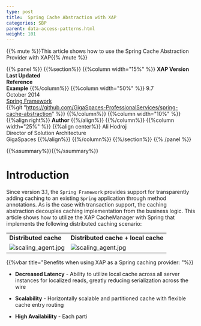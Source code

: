 ```yaml
---
type: post
title:  Spring Cache Abstraction with XAP
categories: SBP
parent: data-access-patterns.html
weight: 101
---
```


{{% mute %}}This article shows how to  use the Spring Cache Abstraction Provider with  XAP{{% /mute %}}

{{% panel %}}
{{%section%}}
{{%column width="15%" %}}
**XAP Version**<br>
**Last Updated**<br>
**Reference**<br>
**Example**
{{%/column%}}
{{%column  width="50%" %}}
9.7<br>
October 2014<br>
[Spring Framework](http://docs.spring.io/spring-framework/docs/4.0.x/spring-framework-reference/html/cache.html)<br>
{{%git "https://github.com/GigaSpaces-ProfessionalServices/spring-cache-abstraction" %}}
{{%/column%}}
{{%column  width="10%" %}}
{{%align right%}}
**Author**
{{%/align%}}
{{%/column%}}
{{%column  width="25%" %}}
{{%align center%}}
Ali Hodroj <br>
Director of Solution Architecture<br>
GigaSpaces
{{%/align%}}
{{%/column%}}
{{%/section%}}
{{% /panel %}}


{{%ssummary%}}{{%/ssummary%}}


# Introduction

Since version 3.1, the `Spring Framework` provides support for transparently adding caching to an existing `Spring` application through method annotations. As is the case with transaction support, the caching abstraction decouples caching implementation from the business logic. This article shows how to utilize the XAP CacheManager with Spring that implements the following distributed caching scenario:


|      |     |
|------|-----|
|**Distributed cache**|**Distributed cache + local cache** |
|![scaling_agent.jpg](/sbp/attachment_files/spring-cache1.png)|![scaling_agent.jpg](/sbp/attachment_files/spring-cache2.png)|



{{%vbar title="Benefits when using XAP as a Spring caching provider: "%}}

-	**Decreased Latency** -  Ability to utilize local cache across all server instances for localized reads, greatly reducing serialization across the wire

-	**Scalability** - Horizontally scalable and partitioned cache with flexible cache entry routing

-	**High Availability** - Each parti
